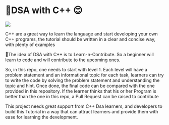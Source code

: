 # 🎒DSA with C++ 😊
[![](https://visitcount.itsvg.in/api?id=yash&label=Profile%20Views&color=6&pretty=false)](https://visitcount.itsvg.in)

 C++ are a great way to learn the language and start developing your own C++ programs, the tutorial should be written in a clear and concise way, with plenty of examples

🤩The idea of DSA with C++ is to Learn-n-Contribute. So a beginner will learn to code and will contribute to the upcoming ones.

So, in this repo, one needs to start with level 1. Each level will have a problem statement and an informational topic for each task, learners can try to write the code by solving the problem statement and understanding the topic and hint. Once done, the final code can be compared with the one provided in this repository.
If the learner thinks that his or her Program is better than the one in this repo, a Pull Request can be raised to contribute

This project needs great support from C++ Dsa learners, and developers to build this Tutorial in a way that can attract learners and provide them with ease for learning the development.   

 
